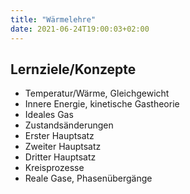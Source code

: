 ```yaml
---
title: "Wärmelehre"
date: 2021-06-24T19:00:03+02:00
---
```


## Lernziele/Konzepte
   * Temperatur/Wärme,  Gleichgewicht
   * Innere Energie, kinetische Gastheorie
   * Ideales Gas 
   * Zustandsänderungen
   * Erster Hauptsatz
   * Zweiter Hauptsatz
   * Dritter Hauptsatz
   * Kreisprozesse
   * Reale Gase, Phasenübergänge
